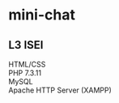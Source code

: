 # mini-chat
## L3 ISEI

<p>
  HTML/CSS <br>
  PHP 7.3.11 <br>
  MySQL <br>
  Apache HTTP Server (XAMPP)
<p>  
